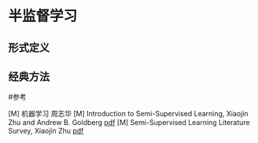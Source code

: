 # 半监督学习

## 形式定义


## 经典方法


#参考

[M] 机器学习 周志华
[M] Introduction to Semi-Supervised Learning, Xiaojin Zhu and Andrew B. Goldberg [pdf](../semi-supervised/Introduction%20to%20semi-supervised%20learning.pdf)
[M] Semi-Supervised Learning Literature Survey, Xiaojin Zhu [pdf](../semi-supervised/ssl_survey.pdf)
